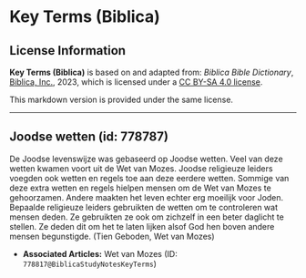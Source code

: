 # Key Terms (Biblica)

## License Information

**Key Terms (Biblica)** is based on and adapted from: _Biblica Bible Dictionary_, [Biblica, Inc.](https://www.biblica.com/), 2023, which is licensed under a [CC BY-SA 4.0 license](https://creativecommons.org/licenses/by-sa/4.0/legalcode.en).

This markdown version is provided under the same license.



--------------------------------

## Joodse wetten (id: 778787)

De Joodse levenswijze was gebaseerd op Joodse wetten. Veel van deze wetten kwamen voort uit de Wet van Mozes. Joodse religieuze leiders voegden ook wetten en regels toe aan deze eerdere wetten. Sommige van deze extra wetten en regels hielpen mensen om de Wet van Mozes te gehoorzamen. Andere maakten het leven echter erg moeilijk voor Joden. Bepaalde religieuze leiders gebruikten de wetten om te controleren wat mensen deden. Ze gebruikten ze ook om zichzelf in een beter daglicht te stellen. Ze deden dit om het te laten lijken alsof God hen boven andere mensen begunstigde. (Tien Geboden, Wet van Mozes)

* **Associated Articles:** Wet van Mozes (ID: `778817@BiblicaStudyNotesKeyTerms`)

